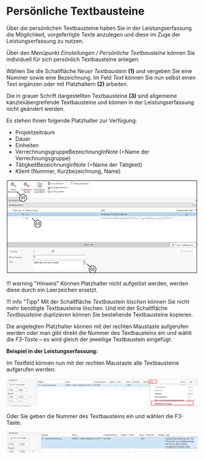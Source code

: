 # Persönliche Textbausteine

Über die persönlichen Textbausteine haben Sie in der Leistungserfassung
die Möglichkeit, vorgefertigte Texte anzulegen und diese im Zuge der
Leistungserfassung zu nutzen.

Über den Menüpunkt *Einstellungen / Persönliche Textbausteine* können Sie
individuell für sich persönlich Textbausteine anlegen.

Wählen Sie die Schaltfläche *Neuer Textbaustein* **(1)** und vergeben Sie
eine Nummer sowie eine Bezeichnung. Im Feld *Text* können Sie nun selbst
einen Text ergänzen oder mit Platzhaltern **(2)** arbeiten.

Die in grauer Schrift dargestellten Textbausteine **(3)** sind
allgemeine kanzleiübergreifende Textbausteine und können in der
Leistungserfassung nicht geändert werden.

Es stehen Ihnen folgende Platzhalter zur Verfügung:

-   Projektzeitraum
-   Dauer
-   Einheiten
-   VerrechnungsgruppeBezeichnungInNote (=Name der Verrechnungsgruppe)
-   TätigkeitBezeichnungInNote (=Name der Tätigkeit)
-   Klient (Nummer, Kurzbezeichnung, Name)

![](<img/image79.png>)

!!! warning "Hinweis"
    Können Platzhalter nicht aufgelöst werden, werden diese durch ein
    Leerzeichen ersetzt.

!!! info "Tipp"
    Mit der Schaltfläche *Textbaustein löschen* können Sie nicht mehr
    benötigte Textbausteine löschen. Und mit der Schaltfläche
    *Textbausteine duplizieren* können Sie bestehende Textbausteine
    kopieren.

Die angelegten Platzhalter können mit der rechten Maustaste aufgerufen
werden oder man gibt direkt die Nummer des Textbausteins ein und wählt
die *F3-Taste* – es wird gleich der jeweilige Textbaustein eingefügt.

**Beispiel in der Leistungserfassung:**

Im Textfeld können nun mit der rechten Maustaste alle Textbausteine
aufgerufen werden:

![](<img/image80.png>)

Oder Sie geben die Nummer des Textbausteins ein und wählen die
F3-Taste.

![](<img/image81.png>)